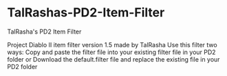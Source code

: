 # TalRashas-PD2-Item-Filter
TalRasha's PD2 Item Filter

Project Diablo II item filter version 1.5 made by TalRasha
Use this filter two ways:
Copy and paste the filter file into your existing filter file in your PD2 folder or
Download the default.filter file and replace the existing file in your PD2 folder
